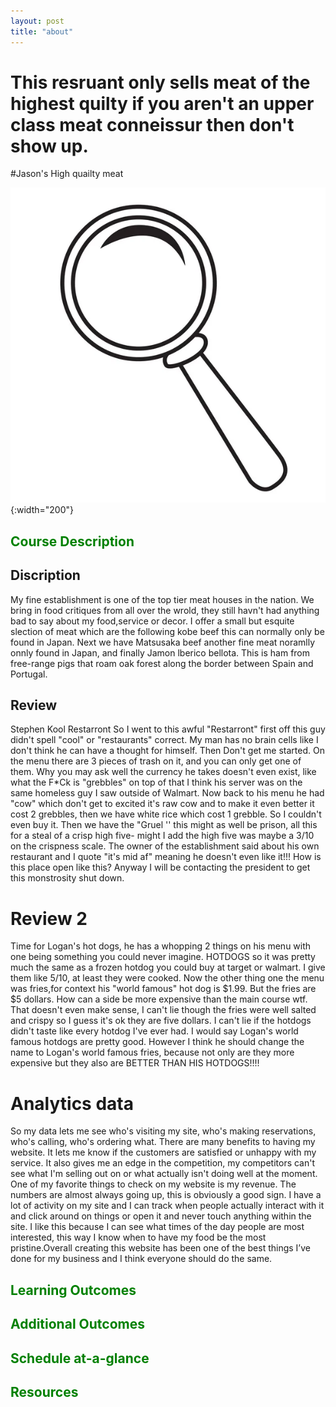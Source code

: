 ```yaml
---
layout: post
title: "about"
---
```



# This resruant only sells meat of the highest quilty if you aren't an upper class meat conneissur then don't show up. 
  

  
#Jason's High quailty meat 


![logo](./assets/images/magnifying-glass-logo.jpeg){:width="200"}


## <span style="color:green">Course Description</span>


## Discription 

My fine establishment is one of the top tier meat houses in the nation. We bring in food critiques from all over the wrold, they still havn't had anything bad to say about my food,service or decor. I offer a small but esquite slection of meat which are the following kobe beef this can normally only be found in Japan. Next we have Matsusaka beef another fine meat noramlly onnly found in Japan, and finally Jamon lberico bellota. This is ham from free-range pigs that roam oak forest along the border between Spain and Portugal.

## Review
Stephen Kool Restarront So I went to this awful "Restarront" first off this guy didn't spell "cool" or "restaurants" correct. My man has no brain cells like I don't think he can have a thought for himself. Then Don't get me started. On the menu there are 3 pieces of trash on it, and you can only get one of them. Why you may ask well the currency he takes doesn't even exist, like what the F*Ck is  "grebbles" on top of that I think his server was on the same homeless guy I saw outside of Walmart. Now back to his menu he had "cow" which don't get to excited it's raw cow and to make it even better it cost 2 grebbles, then we have white rice  which cost 1 grebble. So I couldn't even buy it. Then we have the "Gruel '' this might as well be prison, all this for a steal of a crisp high five- might I add the high five was maybe a 3/10 on the crispness scale. The owner of the establishment said about his own restaurant and I quote "it's mid af" meaning he doesn't even like it!!! How is this place open like this? Anyway I will be contacting the president to get this monstrosity shut down.


# Review 2 
 Time for Logan's hot dogs, he has a whopping 2 things on his menu with one being something you could never imagine. HOTDOGS so it was pretty much the same as a frozen hotdog you could buy at target or walmart. I give them like 5/10, at least they were cooked. Now the other thing one the menu was fries,for context his "world famous" hot dog is $1.99. But the fries are $5 dollars. How can a side be more expensive than the main course wtf. That doesn't even make sense, I can't lie though the fries were well salted and crispy so I guess it's ok they are five dollars. I can't lie if the hotdogs didn't taste like every hotdog I've ever had. I would say Logan's world famous hotdogs are pretty good. However I think he should change the name to Logan's world famous fries, because not only are they more expensive but they also are BETTER THAN HIS HOTDOGS!!!!

# Analytics data 
So my data lets me see who's visiting my site, who's making reservations, who's calling, who's ordering what. There are many benefits to having my website. It lets me know if the customers are satisfied or unhappy with my service. It also gives me an edge in the competition, my competitors can't see what I'm selling out on or what actually isn't doing well at the moment. One of my favorite things to check on my website is my revenue. The numbers are almost always going up, this is obviously a good sign. I have a lot of activity on my site and I can track when people actually interact with it and click around on things or open it and never touch anything within the site. I like this because I can see what times of the day people are most interested, this way I know when to have my food be the most pristine.Overall creating this website has been one of the best things I’ve done for my business and I think everyone should do the same. 



## <span style="color:green">Learning Outcomes</span>



## <span style="color:green">Additional Outcomes</span>


## <span style="color:green">Schedule at-a-glance</span>


## <span style="color:green">Resources</span>

